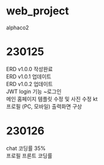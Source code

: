 # web_project
 alphaco2

# 230125
ERD v1.0.0 작성완료 <br>
ERD v1.0.1 업데이트 <br>
ERD v1.0.2 업데이트 <br>
JWT login 기능 ~로그인 <br>
메인 홈페이지 템플릿 수정 및 사진 수정 kt<br>
프로필 (PC, 모바일) 출력화면 구상<br>


# 230126
chat 코딩률 35% <br>
프로필 프론트 코딩률<br>